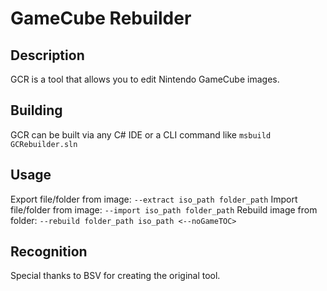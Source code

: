 # GameCube Rebuilder

## Description

GCR is a tool that allows you to edit Nintendo GameCube images.

## Building

GCR can be built via any C# IDE or a CLI command like `msbuild GCRebuilder.sln`

## Usage

Export file/folder from image: `--extract iso_path folder_path`
Import file/folder from image: `--import iso_path folder_path`
Rebuild image from folder: `--rebuild folder_path iso_path <--noGameTOC>`

## Recognition

Special thanks to BSV for creating the original tool.

